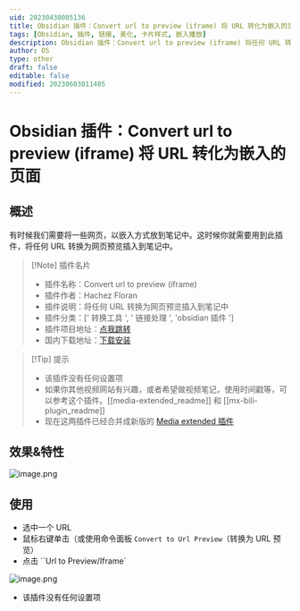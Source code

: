 ```yaml
---
uid: 20230430005136
title: Obsidian 插件：Convert url to preview (iframe) 将 URL 转化为嵌入的页面
tags: [Obsidian, 插件, 链接, 美化, 卡片样式, 嵌入播放]
description: Obsidian 插件：Convert url to preview (iframe) 将任何 URL 转换为网页预览插入到笔记中
author: OS
type: other
draft: false
editable: false
modified: 20230603011405
---
```


# Obsidian 插件：Convert url to preview (iframe) 将 URL 转化为嵌入的页面

## 概述

有时候我们需要将一些网页，以嵌入方式放到笔记中。这时候你就需要用到此插件，将任何 URL 转换为网页预览插入到笔记中。

> [!Note] 插件名片
> - 插件名称：Convert url to preview (iframe)
> - 插件作者：Hachez Floran
> - 插件说明：将任何 URL 转换为网页预览插入到笔记中
> - 插件分类：[' 转换工具 ', ' 链接处理 ', 'obsidian 插件 ']
> - 插件项目地址：[点我跳转](https://github.com/FHachez/obsidian-convert-url-to-iframe)
> - 国内下载地址：[下载安装](https://pkmer.cn/products/plugin/pluginMarket/?convert-url-to-iframe)

>[!Tip] 提示
>- 该插件没有任何设置项
>- 如果你其他视频网站有兴趣，或者希望做视频笔记，使用时间戳等，可以参考这个插件。[[media-extended_readme]] 和 [[mx-bili-plugin_readme]]
>- 现在这两插件已经合并成新版的  [Media extended 插件](https://mx.pkmer.net/zh-CN)

## 效果&特性

![image.png](https://cdn.pkmer.cn/images/20230507122810.png!pkmer)

## 使用

- 选中一个 URL
- 鼠标右键单击（或使用命令面板 `Convert to Url Preview`（转换为 URL 预览）
- 点击 ``Url to Preview/Iframe`

![image.png](https://cdn.pkmer.cn/images/20230507122656.png!pkmer)

- 该插件没有任何设置项